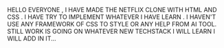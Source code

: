 HELLO EVERYONE , I HAVE MADE THE NETFLIX CLONE WITH HTML AND CSS . I HAVE TRY TO IMPLEMENT WHATEVER I HAVE LEARN . I HAVEN'T USE ANY FRAMEWORK OF CSS TO STYLE OR ANY HELP FROM AI TOOL.
STILL WORK IS GOING ON WHATEVER NEW TECHSTACK I WILL LEARN I WILL ADD IN IT...
